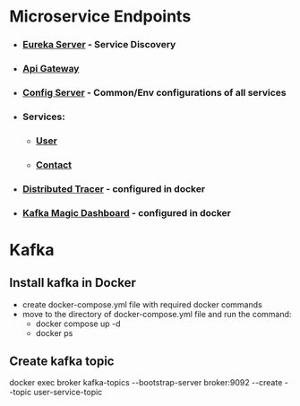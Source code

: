 # Microservice Endpoints
- ### [Eureka Server](http://localhost:8761/) - Service Discovery
- ### [Api Gateway](http://localhost:8080)
- ### [Config Server](http://localhost:9003/application/default) - Common/Env configurations of all services
- ### Services:
  - ### [User](http://localhost:9002/swagger-ui/index.html)
  - ### [Contact](http://localhost:9001/swagger-ui/index.html)
- ### [Distributed Tracer](http://localhost:9411/) - configured in docker
- ### [Kafka Magic Dashboard](http://localhost:9080/cluster) - configured in docker


# Kafka
## Install kafka in Docker
 - create docker-compose.yml file with required docker commands
 - move to the directory of docker-compose.yml file and run the command:
   - docker compose up -d
   - docker ps
## Create kafka topic
docker exec broker kafka-topics --bootstrap-server broker:9092 --create --topic user-service-topic